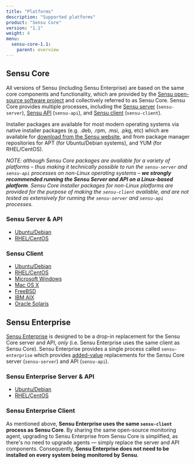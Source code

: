 ```yaml
---
title: "Platforms"
description: "Supported platforms"
product: "Sensu Core"
version: "1.1"
weight: 4
menu:
  sensu-core-1.1:
    parent: overview
---
```


## Sensu Core

All versions of Sensu (including Sensu Enterprise) are based on the same core
components and functionality, which are provided by the [Sensu open-source
software project][1] and collectively referred to as Sensu Core. Sensu Core
provides multiple processes, including the [Sensu server][2] (`sensu-server`),
[Sensu API][3] (`sensu-api`), and [Sensu client][4] (`sensu-client`).

Installer packages are available for most modern operating systems via native
installer packages (e.g. .deb, .rpm, .msi, .pkg, etc) which are available for
[download from the Sensu website][5], and from package manager repositories for
APT (for Ubuntu/Debian systems), and YUM (for RHEL/CentOS).

_NOTE: although Sensu Core packages are available for a variety of platforms
&ndash; thus making it technically possible to run the `sensu-server` and
`sensu-api` processes on non-Linux operating systems &ndash; **we strongly
recommended running the Sensu Server and API on a Linux-based platform**. Sensu
Core installer packages for non-Linux platforms are provided for the purpose of
making the `sensu-client` available, and are not tested as extensively for
running the `sensu-server` and `sensu-api` processes._

### Sensu Server & API

- [Ubuntu/Debian](../platforms/sensu-on-ubuntu-debian.html#sensu-core)
- [RHEL/CentOS](../platforms/sensu-on-rhel-centos.html#sensu-core)

### Sensu Client

- [Ubuntu/Debian](../platforms/sensu-on-ubuntu-debian.html#sensu-core)
- [RHEL/CentOS](../platforms/sensu-on-rhel-centos.html#sensu-core)
- [Microsoft Windows](../platforms/sensu-on-microsoft-windows.html#sensu-core)
- [Mac OS X](../platforms/sensu-on-mac-os-x.html#sensu-core)
- [FreeBSD](../platforms/sensu-on-freebsd.html#sensu-core)
- [IBM AIX](../platforms/sensu-on-ibm-aix.html#sensu-core)
- [Oracle Solaris](../platforms/sensu-on-oracle-solaris.html#sensu-core)

## Sensu Enterprise

[Sensu Enterprise][6] is designed to be a drop-in replacement for the Sensu Core
server and API, _only_ (i.e. Sensu Enterprise uses the same client as Sensu
Core). Sensu Enterprise provides a single process called `sensu-enterprise`
which provides [added-value][7] replacements for the Sensu Core server
(`sensu-server`) and API (`sensu-api`).

### Sensu Enterprise Server & API

- [Ubuntu/Debian](sensu-on-ubuntu-debian#sensu-enterprise)
- [RHEL/CentOS](sensu-on-rhel-centos#sensu-enterprise)

### Sensu Enterprise Client

As mentioned above, **Sensu Enterprise uses the same `sensu-client` process as
Sensu Core**. By sharing the same open-source monitoring agent, upgrading to
Sensu Enterprise from Sensu Core is simplified, as there's no need to upgrade
agents &mdash; simply replace the server and API components. Consequently,
**Sensu Enterprise does not need to be installed on every system being monitored
by Sensu**.

[1]:  https://github.com/sensu
[2]:  ../reference/server
[3]:  ../api/overview
[4]:  ../reference/clients
[5]:  https://sensuapp.org/download
[6]:  https://sensuapp.org/enterprise
[7]:  https://sensuapp.org/enterprise#advantage